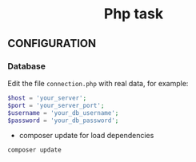 <p align="center">
    <h1 align="center">Php task </h1>
</p>

CONFIGURATION
-------------

### Database

Edit the file `connection.php` with real data, for example:

```php
$host = 'your_server';
$port = 'your_server_port';
$username = 'your_db_username';
$password = 'your_db_password';
```

* composer update for load dependencies
~~~
composer update
~~~
